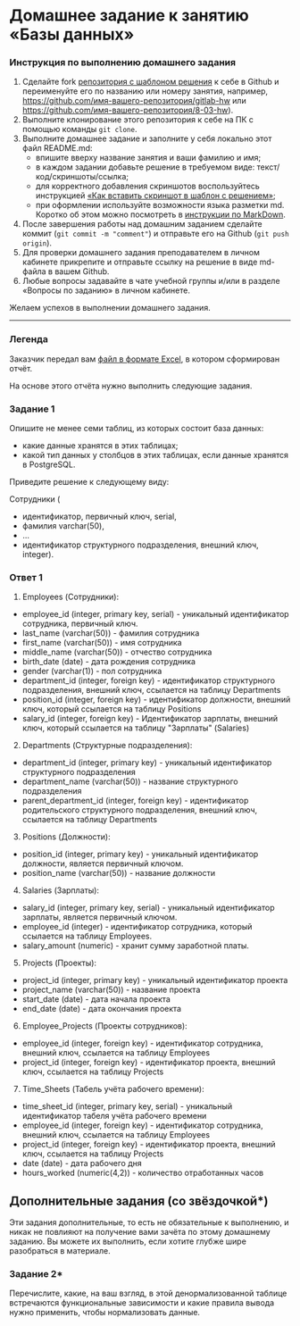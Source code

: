 # Домашнее задание к занятию «Базы данных»

### Инструкция по выполнению домашнего задания

1. Сделайте fork [репозитория c шаблоном решения](https://github.com/netology-code/sys-pattern-homework) к себе в Github и переименуйте его по названию или номеру занятия, например, https://github.com/имя-вашего-репозитория/gitlab-hw или https://github.com/имя-вашего-репозитория/8-03-hw).
2. Выполните клонирование этого репозитория к себе на ПК с помощью команды `git clone`.
3. Выполните домашнее задание и заполните у себя локально этот файл README.md:
   - впишите вверху название занятия и ваши фамилию и имя;
   - в каждом задании добавьте решение в требуемом виде: текст/код/скриншоты/ссылка;
   - для корректного добавления скриншотов воспользуйтесь инструкцией [«Как вставить скриншот в шаблон с решением»](https://github.com/netology-code/sys-pattern-homework/blob/main/screen-instruction.md);
   - при оформлении используйте возможности языка разметки md. Коротко об этом можно посмотреть в [инструкции по MarkDown](https://github.com/netology-code/sys-pattern-homework/blob/main/md-instruction.md).
4. После завершения работы над домашним заданием сделайте коммит (`git commit -m "comment"`) и отправьте его на Github (`git push origin`).
5. Для проверки домашнего задания преподавателем в личном кабинете прикрепите и отправьте ссылку на решение в виде md-файла в вашем Github.
6. Любые вопросы задавайте в чате учебной группы и/или в разделе «Вопросы по заданию» в личном кабинете.

Желаем успехов в выполнении домашнего задания.

---
### Легенда

Заказчик передал вам [файл в формате Excel](https://github.com/netology-code/sdb-homeworks/blob/main/resources/hw-12-1.xlsx), в котором сформирован отчёт. 

На основе этого отчёта нужно выполнить следующие задания.

### Задание 1

Опишите не менее семи таблиц, из которых состоит база данных:

- какие данные хранятся в этих таблицах;
- какой тип данных у столбцов в этих таблицах, если данные хранятся в PostgreSQL.

Приведите решение к следующему виду:

Сотрудники (

- идентификатор, первичный ключ, serial,
- фамилия varchar(50),
- ...
- идентификатор структурного подразделения, внешний ключ, integer).

### Ответ 1

1. Employees (Сотрудники):
- employee_id (integer, primary key, serial) - уникальный идентификатор сотрудника, первичный ключ.
- last_name (varchar(50)) - фамилия сотрудника
- first_name (varchar(50)) - имя сотрудника
- middle_name (varchar(50)) - отчество сотрудника
- birth_date (date) - дата рождения сотрудника
- gender (varchar(1)) - пол сотрудника
- department_id (integer, foreign key) - идентификатор структурного подразделения, внешний ключ, ссылается на таблицу Departments
- position_id (integer, foreign key) - идентификатор должности, внешний ключ, который ссылается на таблицу Positions
- salary_id (integer, foreign key) - Идентификатор зарплаты, внешний ключ, который ссылается на таблицу "Зарплаты" (Salaries)

2. Departments (Структурные подразделения):
- department_id (integer, primary key) - уникальный идентификатор структурного подразделения
- department_name (varchar(50)) - название структурного подразделения
- parent_department_id (integer, foreign key) - идентификатор родительского структурного подразделения, внешний ключ, ссылается на таблицу Departments

3. Positions (Должности):
- position_id (integer, primary key) - уникальный идентификатор должности, является первичный ключом.
- position_name (varchar(50)) - название должности

4. Salaries (Зарплаты):
- salary_id (integer, primary key, serial) - уникальный идентификатор зарплаты, является первичный ключом.
- employee_id (integer) - идентификатор сотрудника, который ссылается на таблицу Employees.
- salary_amount (numeric) - хранит сумму заработной платы.

5. Projects (Проекты):
- project_id (integer, primary key) - уникальный идентификатор проекта
- project_name (varchar(50)) - название проекта
- start_date (date) - дата начала проекта
- end_date (date) - дата окончания проекта

6. Employee_Projects (Проекты сотрудников):
- employee_id (integer, foreign key) - идентификатор сотрудника, внешний ключ, ссылается на таблицу Employees
- project_id (integer, foreign key) - идентификатор проекта, внешний ключ, ссылается на таблицу Projects

7. Time_Sheets (Табель учёта рабочего времени):
- time_sheet_id (integer, primary key, serial) - уникальный идентификатор табеля учёта рабочего времени
- employee_id (integer, foreign key) - идентификатор сотрудника, внешний ключ, ссылается на таблицу Employees
- project_id (integer, foreign key) - идентификатор проекта, внешний ключ, ссылается на таблицу Projects
- date (date) - дата рабочего дня
- hours_worked (numeric(4,2)) - количество отработанных часов

## Дополнительные задания (со звёздочкой*)
Эти задания дополнительные, то есть не обязательные к выполнению, и никак не повлияют на получение вами зачёта по этому домашнему заданию. Вы можете их выполнить, если хотите глубже шире разобраться в материале.


### Задание 2*

Перечислите, какие, на ваш взгляд, в этой денормализованной таблице встречаются функциональные зависимости и какие правила вывода нужно применить, чтобы нормализовать данные.
